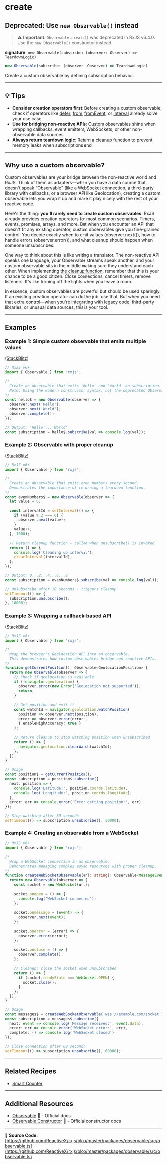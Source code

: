 # create

## Deprecated: Use `new Observable()` instead

> ⚠️ **Important**: `Observable.create()` was deprecated in RxJS v6.4.0. Use the `new Observable()` constructor instead.

**signature**: `new Observable(subscribe: (observer: Observer) => TeardownLogic)`

```typescript
new Observable(subscribe: (observer: Observer) => TeardownLogic)
```

Create a custom observable by defining subscription behavior.

---

## 💡 Tips

- **Consider creation operators first**: Before creating a custom observable, check if operators like [defer](./defer.md), [from](./from.md), [fromEvent](./fromevent.md), or [interval](./interval.md) already solve your use case
- **Use for bridging non-reactive APIs**: Custom observables shine when wrapping callbacks, event emitters, WebSockets, or other non-observable data sources
- **Always return teardown logic**: Return a cleanup function to prevent memory leaks when subscriptions end

---

## Why use a custom observable?

Custom observables are your bridge between the non-reactive world and RxJS. Think of them as adapters—when you have a data source that doesn't speak "Observable" (like a WebSocket connection, a third-party library with callbacks, or a browser API like Geolocation), creating a custom observable lets you wrap it up and make it play nicely with the rest of your reactive code.

Here's the thing: **you'll rarely need to create custom observables**. RxJS already provides creation operators for most common scenarios. Timers, events, promises, arrays, and more. But when you encounter an API that doesn't fit any existing operator, custom observables give you fine-grained control. You decide exactly when to emit values (observer.next()), how to handle errors (observer.error()), and what cleanup should happen when someone unsubscribes.

One way to think about this is like writing a translator. The non-reactive API speaks one language, your Observable streams speak another, and your custom observable sits in the middle making sure they understand each other. When implementing [the cleanup function](#example-2-observable-with-proper-cleanup), remember that this is your chance to be a good citizen. Close connections, cancel timers, remove listeners. It's like turning off the lights when you leave a room.

In essence, custom observables are powerful but should be used sparingly. If an existing creation operator can do the job, use that. But when you need that extra control—when you're integrating with legacy code, third-party libraries, or unusual data sources, this is your tool.

---

## Examples

### Example 1: Simple custom observable that emits multiple values

([StackBlitz](https://stackblitz.com/edit/typescript-meebpsdr?file=index.ts))

```typescript
// RxJS v6+
import { Observable } from 'rxjs';

/*
  Create an observable that emits 'Hello' and 'World' on subscription.
  Note: Using the modern constructor syntax, not the deprecated Observable.create()
*/
const hello$ = new Observable(observer => {
  observer.next('Hello');
  observer.next('World');
  observer.complete();
});

// Output: 'Hello'...'World'
const subscription = hello$.subscribe(val => console.log(val));
```

### Example 2: Observable with proper cleanup

([StackBlitz](https://stackblitz.com/edit/typescript-wbwrxn67?file=index.ts))

```typescript
// RxJS v6+
import { Observable } from 'rxjs';

/*
  Create an observable that emits even numbers every second.
  Demonstrates the importance of returning a teardown function.
*/
const evenNumbers$ = new Observable(observer => {
  let value = 0;
  
  const intervalId = setInterval(() => {
    if (value % 2 === 0) {
      observer.next(value);
    }
    value++;
  }, 1000);
  
  // Return cleanup function - called when unsubscribe() is invoked
  return () => {
    console.log('Cleaning up interval');
    clearInterval(intervalId);
  };
});

// Output: 0...2...4...6...8
const subscription = evenNumbers$.subscribe(val => console.log(val));

// Unsubscribe after 10 seconds - triggers cleanup
setTimeout(() => {
  subscription.unsubscribe();
}, 10000);
```

### Example 3: Wrapping a callback-based API

([StackBlitz](https://stackblitz.com/edit/typescript-ury4kzws?file=index.ts))

```typescript
// RxJS v6+
import { Observable } from 'rxjs';

/*
  Wrap the browser's Geolocation API into an observable.
  This demonstrates how custom observables bridge non-reactive APIs.
*/
function getCurrentPosition(): Observable<GeolocationPosition> {
  return new Observable(observer => {
    // Check if geolocation is available
    if (!navigator.geolocation) {
      observer.error(new Error('Geolocation not supported'));
      return;
    }
    
    // Get position and emit it
    const watchId = navigator.geolocation.watchPosition(
      position => observer.next(position),
      error => observer.error(error),
      { enableHighAccuracy: true }
    );
    
    // Return cleanup to stop watching position when unsubscribed
    return () => {
      navigator.geolocation.clearWatch(watchId);
    };
  });
}

// Usage
const position$ = getCurrentPosition();
const subscription = position$.subscribe({
  next: position => {
    console.log('Latitude:', position.coords.latitude);
    console.log('Longitude:', position.coords.longitude);
  },
  error: err => console.error('Error getting position:', err)
});

// Stop watching after 30 seconds
setTimeout(() => subscription.unsubscribe(), 30000);
```

### Example 4: Creating an observable from a WebSocket


```typescript
// RxJS v6+
import { Observable } from 'rxjs';

/*
  Wrap a WebSocket connection in an observable.
  Demonstrates managing complex async resources with proper cleanup.
*/
function createWebSocketObservable(url: string): Observable<MessageEvent> {
  return new Observable(observer => {
    const socket = new WebSocket(url);
    
    socket.onopen = () => {
      console.log('WebSocket connected');
    };
    
    socket.onmessage = (event) => {
      observer.next(event);
    };
    
    socket.onerror = (error) => {
      observer.error(error);
    };
    
    socket.onclose = () => {
      observer.complete();
    };
    
    // Cleanup: close the socket when unsubscribed
    return () => {
      if (socket.readyState === WebSocket.OPEN) {
        socket.close();
      }
    };
  });
}

// Usage
const messages$ = createWebSocketObservable('wss://example.com/socket');
const subscription = messages$.subscribe({
  next: event => console.log('Message received:', event.data),
  error: err => console.error('WebSocket error:', err),
  complete: () => console.log('WebSocket closed')
});

// Close connection after 60 seconds
setTimeout(() => subscription.unsubscribe(), 60000);
```

---

## Related Recipes

- [Smart Counter](../../recipes/smartcounter.md)

---

## Additional Resources

- [Observable](https://rxjs.dev/api/index/class/Observable) 📰 - Official docs
- [Observable Constructor](https://rxjs.dev/api/index/class/Observable#constructor) 📰 - Official constructor docs

---

**📁 Source Code:** [https://github.com/ReactiveX/rxjs/blob/master/packages/observable/src/observable.ts](https://github.com/ReactiveX/rxjs/blob/master/packages/observable/src/observable.ts)